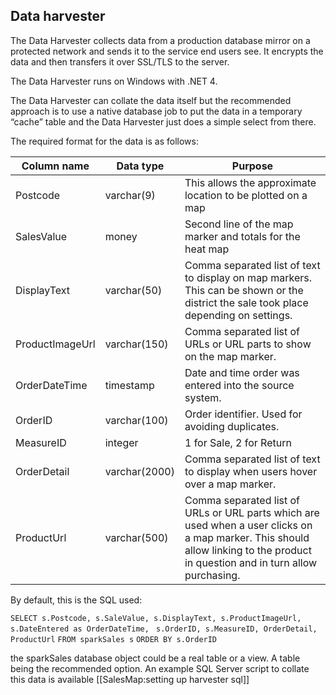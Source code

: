 Data harvester
--------------

The Data Harvester collects data from a production database mirror on a protected network and sends it to the service end users see. It encrypts the data and then transfers it over SSL/TLS to the server.

The Data Harvester runs on Windows with .NET 4.

The Data Harvester can collate the data itself but the recommended approach is to use a native database job to put the data in a temporary “cache” table and the Data Harvester just does a simple select from there.

The required format for the data is as follows:

| Column name     | Data type     | Purpose                                                                                                                                                                         |
|-----------------|---------------|---------------------------------------------------------------------------------------------------------------------------------------------------------------------------------|
| Postcode        | varchar(9)    | This allows the approximate location to be plotted on a map                                                                                                                     |
| SalesValue      | money         | Second line of the map marker and totals for the heat map                                                                                                                       |
| DisplayText     | varchar(50)   | Comma separated list of text to display on map markers. This can be shown or the district the sale took place depending on settings.                                            |
| ProductImageUrl | varchar(150)  | Comma separated list of URLs or URL parts to show on the map marker.                                                                                                            |
| OrderDateTime   | timestamp     | Date and time order was entered into the source system.                                                                                                                         |
| OrderID         | varchar(100)  | Order identifier. Used for avoiding duplicates.                                                                                                                                 |
| MeasureID       | integer       | 1 for Sale, 2 for Return                                                                                                                                                        |
| OrderDetail     | varchar(2000) | Comma separated list of text to display when users hover over a map marker.                                                                                                     |
| ProductUrl      | varchar(500)  | Comma separated list of URLs or URL parts which are used when a user clicks on a map marker. This should allow linking to the product in question and in turn allow purchasing. |

By default, this is the SQL used:

`SELECT s.Postcode, s.SaleValue, s.DisplayText, s.ProductImageUrl, s.DateEntered as OrderDateTime, `
` s.OrderID, s.MeasureID, OrderDetail, ProductUrl `
`FROM sparkSales s`
`ORDER BY s.OrderID`

the sparkSales database object could be a real table or a view. A table being the recommended option. An example SQL Server script to collate this data is available [[SalesMap:setting up harvester sql]]